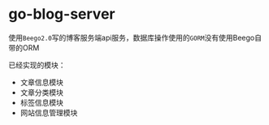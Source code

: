 # go-blog-server

使用`Beego2.0`写的博客服务端api服务，数据库操作使用的`GORM`没有使用Beego自带的ORM

已经实现的模块：
- 文章信息模块
- 文章分类模块
- 标签信息模块
- 网站信息管理模块

